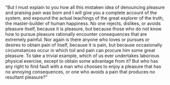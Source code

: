 "But I must explain to you how all this mistaken idea of denouncing pleasure and praising 
pain was born and I will give you a complete account of the system, and expound the actual 
teachings of the great explorer of the truth, the master-builder of human happiness. 
No one rejects, dislikes, or avoids pleasure itself, because it is pleasure, but because 
those who do not know how to pursue pleasure rationally encounter consequences 
that are extremely painful. Nor again is there anyone who loves or pursues or desires to obtain 
pain of itself, because it is pain, but because occasionally circumstances occur in which toil and pain
 can procure him some great pleasure. To take a trivial example, which of us ever undertakes laborious 
 physical exercise, except to obtain some advantage from it? But who has any right to find fault with a 
 man who chooses to enjoy a pleasure that has no annoying consequences, or one who avoids a pain that 
 produces no resultant pleasure?"